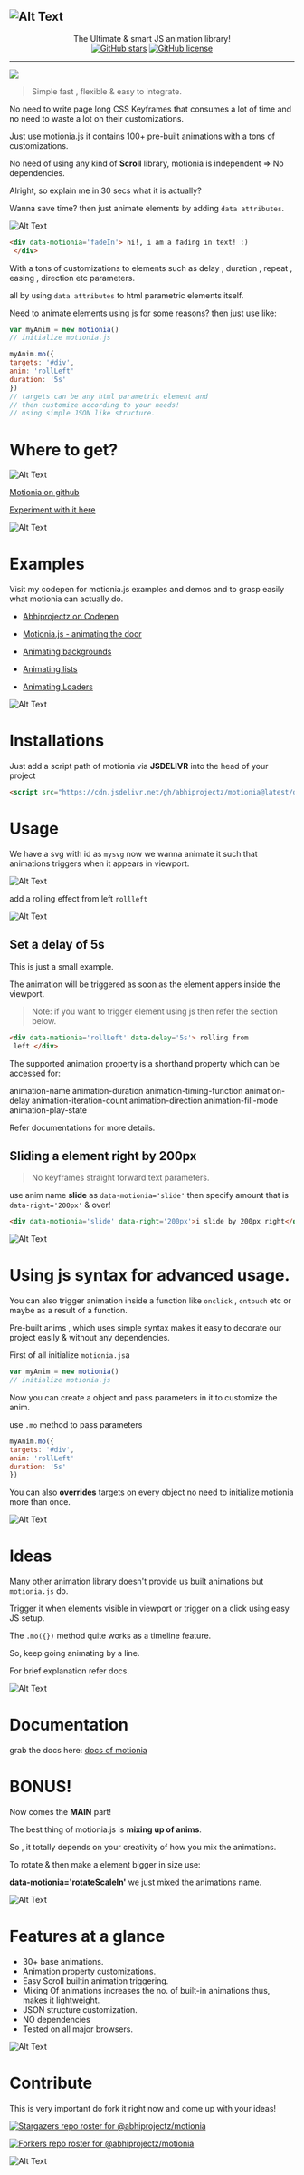 
![Alt Text](https://dev-to-uploads.s3.amazonaws.com/i/3bfrcyaaf6vbbq913zyu.png)
---
<p align='center'> The  Ultimate & smart JS animation library! <br><a href="https://github.com/abhiprojectz/motionia/stargazers"><img alt="GitHub stars" src="https://img.shields.io/github/stars/abhiprojectz/motionia?style=for-the-badge"></a>   <a href="https://github.com/abhiprojectz/motionia/blob/master/LICENSE"><img alt="GitHub license" src="https://img.shields.io/github/license/abhiprojectz/motionia?style=for-the-badge"></a> </p>

---
[![](https://img.shields.io/twitter/follow/abhiprojectz.svg?style=social)](https://twitter.com/abhiprojectz)

> Simple fast , flexible  & easy to integrate.
> 
No need to write page long CSS Keyframes that consumes a lot of time and no need to waste a lot on their customizations.

Just use motionia.js it contains 100+ pre-built animations with a tons of customizations.

No need of using any kind of **Scroll** library, motionia is independent => No dependencies.

Alright, so explain me in 30 secs what it is actually?

Wanna  save time? then just animate elements by  adding `data attributes`.

![Alt Text](https://dev-to-uploads.s3.amazonaws.com/i/j4ym5lke7w6imat5h7fe.JPG)

```html
<div data-motionia='fadeIn'> hi!, i am a fading in text! :)
 </div>
```
With a tons of customizations to elements such as delay , duration , repeat , easing , direction etc parameters.

all by using `data attributes` to html parametric elements itself.

Need to animate elements using js for some reasons?
then just use like:

```js
var myAnim = new motionia() 
// initialize motionia.js

myAnim.mo({
targets: '#div',
anim: 'rollLeft'
duration: '5s'
})
// targets can be any html parametric element and 
// then customize according to your needs!
// using simple JSON like structure.
```

# Where to get?

![Alt Text](https://dev-to-uploads.s3.amazonaws.com/i/qhgghdtuxxxtvl9axbrr.png)

[Motionia on github](https://github.com/abhiprojectz/motionia)


[Experiment with it here](https://anicode.in/motionia/try/)

![Alt Text](https://dev-to-uploads.s3.amazonaws.com/i/j4ym5lke7w6imat5h7fe.JPG)

# Examples 

Visit my codepen for motionia.js examples and demos and to grasp easily what motionia can actually do.

 +  [Abhiprojectz on Codepen](https://codepen.io/abhiprojectz)

 + [Motionia.js - animating the door](https://codepen.io/abhiprojectz/pen/BajyQPq)

 + [Animating backgrounds](https://codepen.io/abhiprojectz/pen/OJMPWbG)

  + [Animating lists](https://codepen.io/abhiprojectz/pen/KKVwoNp)

 + [Animating Loaders](https://codepen.io/abhiprojectz/pen/MWKYVMo)

![Alt Text](https://dev-to-uploads.s3.amazonaws.com/i/j4ym5lke7w6imat5h7fe.JPG)

# Installations 

Just add a script path of motionia via **JSDELIVR** into the head of your project

```html
<script src="https://cdn.jsdelivr.net/gh/abhiprojectz/motionia@latest/dist/motionia.js" defer></script>
```
# Usage

We have a svg with id as `mysvg` now we wanna animate it such that animations triggers when it appears in viewport.


![Alt Text](https://dev-to-uploads.s3.amazonaws.com/i/nrt1kdmskno8r8ajemu7.png)

add a rolling effect from left `rollleft`


![Alt Text](https://dev-to-uploads.s3.amazonaws.com/i/j4ym5lke7w6imat5h7fe.JPG)


##  Set a delay of 5s 

This is just a small example.

The animation will be triggered as soon as the element appers inside the viewport.

> Note: if you want to trigger element using js then refer the section below.

```html
<div data-mationia='rollLeft' data-delay='5s'> rolling from
 left </div>
```

The supported animation property is a shorthand property which can be accessed for:

animation-name
animation-duration
animation-timing-function
animation-delay
animation-iteration-count
animation-direction
animation-fill-mode
animation-play-state

Refer documentations for more details.

## Sliding a element right by 200px

> No keyframes straight forward text parameters.

use anim name **slide** as `data-motionia='slide'` then specify amount that is `data-right='200px'` & over!

```html
<div data-motionia='slide' data-right='200px'>i slide by 200px right</div>
```

![Alt Text](https://dev-to-uploads.s3.amazonaws.com/i/j4ym5lke7w6imat5h7fe.JPG)

# Using js syntax for advanced usage.

You can also trigger animation inside a function like `onclick` , `ontouch` etc or maybe as a result of a function.

Pre-built anims , which uses simple syntax makes it easy to decorate our project easily & without any dependencies.

First of all initialize `motionia.js`a

```js
var myAnim = new motionia() 
// initialize motionia.js
```

Now you can create a object and pass parameters in it to customize the anim.

use `.mo` method to pass parameters 

```js
myAnim.mo({
targets: '#div',
anim: 'rollLeft'
duration: '5s'
})
```

You can also **overrides** targets on every object no need to initialize motionia more than once.


![Alt Text](https://dev-to-uploads.s3.amazonaws.com/i/j4ym5lke7w6imat5h7fe.JPG)


# Ideas

Many other animation library doesn't provide us built animations but `motionia.js` do.

Trigger it when elements visible in viewport or trigger on a click using easy JS setup.

The `.mo({})` method quite works as a timeline feature.

So, keep going animating by a line.

For brief explanation refer docs.


![Alt Text](https://dev-to-uploads.s3.amazonaws.com/i/j4ym5lke7w6imat5h7fe.JPG)


# Documentation

grab the docs here: [docs of motionia](https://anicode.in/motionia/docs)

# BONUS!

Now comes the **MAIN** part!

The best thing of motionia.js is **mixing up of anims**.

So , it totally depends on your creativity of how you mix the animations.

To rotate & then make a element bigger in size use:

**data-motionia='rotateScaleIn'** we just mixed the animations name.

![Alt Text](https://dev-to-uploads.s3.amazonaws.com/i/j4ym5lke7w6imat5h7fe.JPG)


# Features at a glance

 + 30+ base animations.
 + Animation property customizations.
 + Easy Scroll builtin animation triggering.
 + Mixing Of animations increases the no. of built-in animations thus, makes it lightweight.
 + JSON structure customization.
 + NO dependencies 
 + Tested on all major browsers.


![Alt Text](https://dev-to-uploads.s3.amazonaws.com/i/j4ym5lke7w6imat5h7fe.JPG)


# Contribute

This is very important do fork it right now and come up with your ideas!

[![Stargazers repo roster for @abhiprojectz/motionia](https://reporoster.com/stars/abhiprojectz/motionia)](https://github.com/abhiprojectz/motionia/stargazers)

[![Forkers repo roster for @abhiprojectz/motionia](https://reporoster.com/forks/abhiprojectz/motionia)](https://github.com/abhiprojectz/motionia/network/members)

![Alt Text](https://dev-to-uploads.s3.amazonaws.com/i/j4ym5lke7w6imat5h7fe.JPG)
